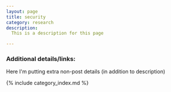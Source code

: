 ```yaml
---
layout: page
title: security
category: research
description:
  This is a description for this page

---
```


### Additional details/links:
Here I'm putting extra non-post details (in addition to description)


<!-- The following inserts all the associated posts: -->
{% include category_index.md %}
